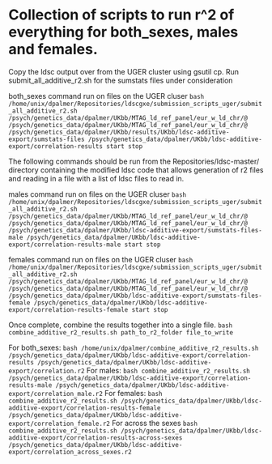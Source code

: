 # Collection of scripts to run r^2 of everything for both_sexes, males and females.

Copy the ldsc output over from the UGER cluster using gsutil cp.
Run submit_all_additive_r2.sh for the sumstats files under consideration

both_sexes command run on files on the UGER cluser
`bash /home/unix/dpalmer/Repositories/ldscgxe/submission_scripts_uger/submit_all_additive_r2.sh /psych/genetics_data/dpalmer/UKbb/MTAG_ld_ref_panel/eur_w_ld_chr/@ /psych/genetics_data/dpalmer/UKbb/MTAG_ld_ref_panel/eur_w_ld_chr/@ /psych/genetics_data/dpalmer/UKbb/results/UKbb/ldsc-additive-export/sumstats-files /psych/genetics_data/dpalmer/UKbb/ldsc-additive-export/correlation-results start stop`

The following commands should be run from the Repositories/ldsc-master/ directory containing the modified ldsc code that allows generation of r2 files and reading in a file with a list of ldsc files to read in.

males command run on files on the UGER cluser
`bash /home/unix/dpalmer/Repositories/ldscgxe/submission_scripts_uger/submit_all_additive_r2.sh /psych/genetics_data/dpalmer/UKbb/MTAG_ld_ref_panel/eur_w_ld_chr/@ /psych/genetics_data/dpalmer/UKbb/MTAG_ld_ref_panel/eur_w_ld_chr/@ /psych/genetics_data/dpalmer/UKbb/ldsc-additive-export/sumstats-files-male /psych/genetics_data/dpalmer/UKbb/ldsc-additive-export/correlation-results-male start stop`

females command run on files on the UGER cluser
`bash /home/unix/dpalmer/Repositories/ldscgxe/submission_scripts_uger/submit_all_additive_r2.sh /psych/genetics_data/dpalmer/UKbb/MTAG_ld_ref_panel/eur_w_ld_chr/@ /psych/genetics_data/dpalmer/UKbb/MTAG_ld_ref_panel/eur_w_ld_chr/@ /psych/genetics_data/dpalmer/UKbb/ldsc-additive-export/sumstats-files-female /psych/genetics_data/dpalmer/UKbb/ldsc-additive-export/correlation-results-female start stop`

Once complete, combine the results together into a single file.
`bash combine_additive_r2_results.sh path_to_r2_folder file_to_write`

For both_sexes:
`bash /home/unix/dpalmer/combine_additive_r2_results.sh /psych/genetics_data/dpalmer/UKbb/ldsc-additive-export/correlation-results /psych/genetics_data/dpalmer/UKbb/ldsc-additive-export/correlation.r2`
For males:
`bash combine_additive_r2_results.sh /psych/genetics_data/dpalmer/UKbb/ldsc-additive-export/correlation-results-male /psych/genetics_data/dpalmer/UKbb/ldsc-additive-export/correlation_male.r2`
For females:
`bash combine_additive_r2_results.sh /psych/genetics_data/dpalmer/UKbb/ldsc-additive-export/correlation-results-female /psych/genetics_data/dpalmer/UKbb/ldsc-additive-export/correlation_female.r2`
For across the sexes
`bash combine_additive_r2_results.sh /psych/genetics_data/dpalmer/UKbb/ldsc-additive-export/correlation-results-across-sexes /psych/genetics_data/dpalmer/UKbb/ldsc-additive-export/correlation_across_sexes.r2`
